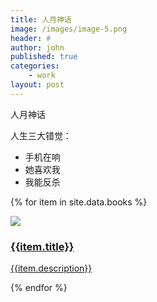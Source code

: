 ```yaml
---
title: 人月神话
image: /images/image-5.png
header: #
author: john
published: true
categories: 
    - work
layout: post
---
```



人月神话

人生三大错觉：

- 手机在响
- 她喜欢我
- 我能反杀


<section id="books">
	<div class="container">
		<div class="row">
			<div class="col-md-12">
			</div>
		</div>
		<div class="row">


{% for item in site.data.books %}
<div class="col-md-4 col-sm-6">
	<a href="{{item.link}}">
		<div class="serviceBox cards rev">
			<img src="{{item.image}}">
			<h3> {{item.title}} </h3>
			<p class="description">
				{{item.description}}
			</p>
		</div>
	</a>
</div>
{% endfor %}
		</div>
	</div>
</section>
